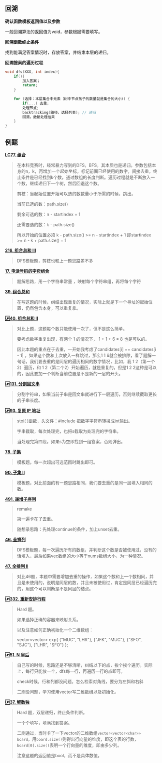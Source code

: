 ## 回溯

**确认函数模板返回值以及参数**

一般回溯算法的返回值为void，参数根据需要填写。

**回溯函数终止条件**

找到能满足答案情况时，存放答案，并结束本层的递归。

**回溯搜索的遍历过程**

```cpp
void dfs(XXX, int index){
    if(){
        加入答案；
        return;
    }
    
    for (选择：本层集合中元素（树中节点孩子的数量就是集合的大小）) {
        if(...) 去重;
        处理节点;
        backtracking(路径，选择列表); // 递归
        回溯，撤销处理结果
    }    
}
```

## 例题

**[LC77. 组合](https://leetcode.cn/problems/combinations/)**

> 在本科竞赛时，经常暴力写到的DFS，BFS，其本质也是递归。参数包括本身的n，k，再增加一个起始坐标，标记前面已经使用的数字，间接去重。终止条件是已经找到k个数，通过数组的长度判断。遍历过程就是不断放入一个数，继续递归下一个树，然后回退这个数。
>
> 剪枝：当起始位置开始可以选的数数量小于所需的时候，跳出。
>
> 当前已选的数：path.size()
>
> 剩余可选的数：n - startindex + 1
>
> 还需要选的数：k - path.size()
>
> 所以开始的位置必须 k - path.size() >=  n - startindex + 1 即startindex >= n - k + path.size() + 1

**[216. 组合总和 III](https://leetcode.cn/problems/combination-sum-iii/)**

> DFS模板题，剪枝也和上一题思路差不多

**[17. 电话号码的字母组合](https://leetcode.cn/problems/letter-combinations-of-a-phone-number/)**

> 题解思路，用一个字符串常量 ，映射每个字符串组，再将每个字符

**[39. 组合总和](https://leetcode.cn/problems/combination-sum/)**

> 在写这题的时候，纠结出现重复的情况，实际上就是下一个寻址的起始位置，仍然包含本身，可以重复拿。

**[🆙40. 组合总和 II](https://leetcode.cn/problems/combination-sum-ii/)**

> 对比上题，这题每个数只能使用一次了，但不是这么简单。
>
> 要考虑数字重复出现，有两个 1 的情况下， 1 + 1 + 6 = 8 也是可以的。
>
> 因此本题的重点在于去重，一开始我考虑了candidates[i] == candidates[i - 1] ，如果这个数和上次放入一样跳过，那么1 1 6就会被排除，看了题解一句话，我们要去重的是同层的遍历相同的数字情况，比如，我 1 2（第一个2）遍历，和 1 2（第二个2）开始遍历，就是重复的，但是1 2 2这种是可以的，因此要加一个判断当前位置是不是新的一层的开头。

**[🆙131. 分割回文串](https://leetcode.cn/problems/palindrome-partitioning/)**

> 分割字符串，如果当前子串是回文串就进行下一层遍历，否则继续截取更长的子串长度。

**[🆙93. 复原 IP 地址](https://leetcode.cn/problems/restore-ip-addresses/)**

>stoi(  )函数，头文件：#include<cstring> 把数字字符串转换成int输出。
>
>字串截取，每次处理完，也把s截取为处理完的字符串。
>
>当处理完第四段，如果s为空即找到一组答案，否则弹出。

**[78. 子集](https://leetcode.cn/problems/subsets/)**

> 模板题，每一次超出可选范围时跳出即可。

**[90. 子集 II](https://leetcode.cn/problems/subsets-ii/)**

> 模板题，对比前面的有一题思路相同，我们要去重的是同一层填入相同的数。

**[491. 递增子序列](https://leetcode.cn/problems/increasing-subsequences/)**

> remake
>
> 第一遍卡在了去重。
>
> 随想录思路：先处理continue的条件，加上unset去重。

**[46. 全排列](https://leetcode.cn/problems/permutations/)**

> DFS模板题，每一次遍历所有的数组，并判断这个数是否被使用过，没有的话填入，最后如果vec数组的大小等于nums数组大小，为一种情况。

**[47. 全排列 II](https://leetcode.cn/problems/permutations-ii/)**

> 对比46题，本题中需要增加去重的操作，如果这个数和上一个数相同，并且是未使用的，说明是同层的数，并且未被使用过，肯定是同层已经遍历完的，用这个可以判断是不是同层的结点。

**[🆙332. 重新安排行程](https://leetcode.cn/problems/reconstruct-itinerary/)**

> Hard 题。
>
> 如果选择正确的容器来映射关系。
>
> 以及注意如何正确初始化一个二维数组：
>
>  vector<vector<string>> exp{
>     {"MUC", "LHR"}, 
>      {"JFK", "MUC"}, 
>     {"SFO", "SJC"}, 
>         {"LHR", "SFO"} 
>     };

**[🆙51. N 皇后](https://leetcode.cn/problems/n-queens/)**

> 自己写的时候，思路还是不够清晰，纠结以下的点，挨个挨个遍历，实际上，每行只能放一个，dfs每一行，再遍历一行的点即可。
>
> check时候，行和列都没问题。怎么检索对角线，要分为左斜和右斜
>
> 二刷没问题，学习使用vector写二维数组以及初始化。

**[🆙37. 解数独](https://leetcode.cn/problems/sudoku-solver/)**

> Hard 题，双层递归，终止条件判断。
>
> 一个个填写，填满找到答案。
>
> 二刷通过，当时卡了一下vector的二维数组`vector<vector<char>> board`，用`board.size()`则得出行向量的维度，即这个表的行数，`board[0].size()`表明一个行向量的维度，即由多少列。
>
> 注意这题的返回值是bool，而不是具体数值。

